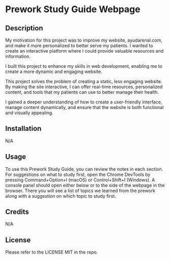 # Prework Study Guide Webpage
 
## Description

My motivation for this project was to improve my website, ayudarenal.com, and make it more personalized to better serve my patients. I wanted to create an interactive platform where I could provide valuable resources and information.

I built this project to enhance my skills in web development, enabling me to create a more dynamic and engaging website.

This project solves the problem of creating a static, less engaging website. By making the site interactive, I can offer real-time resources, personalized content, and tools that my patients can use to better manage their health. 

I gained a deeper understanding of how to create a user-friendly interface, manage content dynamically, and ensure that the website is both functional and visually appealing. 

## Installation

N/A

## Usage

To use this Prework Study Guide, you can review the notes in each section. For suggestions on what to study first, open the Chrome DevTools by pressing Command+Option+I (macOS) or Control+Shift+I (Windows). A console panel should open either below or to the side of the webpage in the browser. There you will see a list of topics we learned from the prework along with a suggestion on which topic to study first.

## Credits

N/A

## License

Please refer to the LICENSE MIT in the repo.

